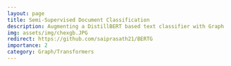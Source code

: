 ```yaml
---
layout: page
title: Semi-Supervised Document Classification
description: Augmenting a DistillBERT based text classifier with Graph Neural Networks for semi-supervised document classification. 
img: assets/img/chexgb.JPG
redirect: https://github.com/saiprasath21/BERTG
importance: 2
category: Graph/Transformers
---
```

